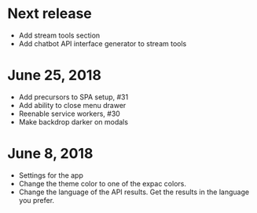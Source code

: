 # Next release

- Add stream tools section
- Add chatbot API interface generator to stream tools

# June 25, 2018

- Add precursors to SPA setup, #31
- Add ability to close menu drawer
- Reenable service workers, #30
- Make backdrop darker on modals

# June 8, 2018

- Settings for the app
- Change the theme color to one of the expac colors.
- Change the language of the API results. Get the results in the language you prefer.